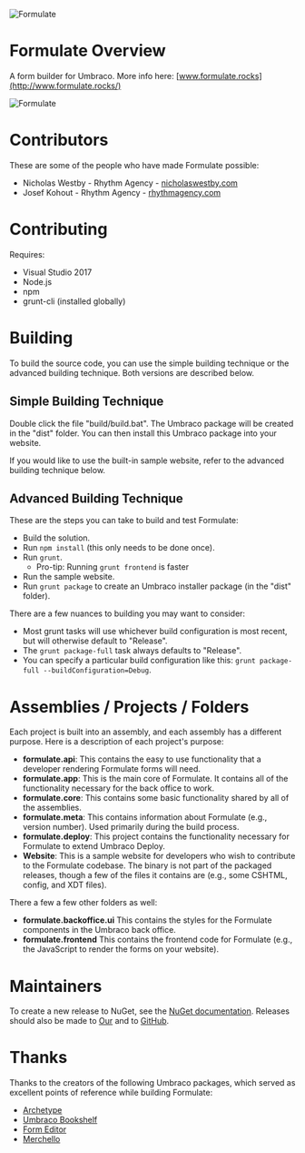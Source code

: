![Formulate](assets/images/formulate-icon-zoomed-out.png?raw=true "Formulate")

# Formulate Overview

A form builder for Umbraco. More info here: [www.formulate.rocks](http://www.formulate.rocks/)

![Formulate](assets/images/formulate.png?raw=true "Formulate")

# Contributors

These are some of the people who have made Formulate possible:

* Nicholas Westby - Rhythm Agency - [nicholaswestby.com](http://www.nicholaswestby.com/)
* Josef Kohout - Rhythm Agency - [rhythmagency.com](http://rhythmagency.com/leadership?idoeverything=Josef.Kohout)

# Contributing

Requires:

* Visual Studio 2017
* Node.js
* npm
* grunt-cli (installed globally)

# Building

To build the source code, you can use the simple building technique or the advanced building technique. Both versions are described below.

## Simple Building Technique

Double click the file "build/build.bat". The Umbraco package will be created in the "dist" folder. You can then install this Umbraco package into your website.

If you would like to use the built-in sample website, refer to the advanced building technique below.

## Advanced Building Technique

These are the steps you can take to build and test Formulate:

* Build the solution.
* Run `npm install` (this only needs to be done once).
* Run `grunt`.
  * Pro-tip: Running `grunt frontend` is faster
* Run the sample website.
* Run `grunt package` to create an Umbraco installer package (in the "dist" folder).

There are a few nuances to building you may want to consider:

* Most grunt tasks will use whichever build configuration is most recent, but will otherwise default to "Release".
* The `grunt package-full` task always defaults to "Release".
* You can specify a particular build configuration like this: `grunt package-full --buildConfiguration=Debug`.

# Assemblies / Projects / Folders

Each project is built into an assembly, and each assembly has a different purpose. Here is a description of each project's purpose:

* **formulate.api**: This contains the easy to use functionality that a developer rendering Formulate forms will need.
* **formulate.app**: This is the main core of Formulate. It contains all of the functionality necessary for the back office to work.
* **formulate.core**: This contains some basic functionality shared by all of the assemblies.
* **formulate.meta**: This contains information about Formulate (e.g., version number). Used primarily during the build process.
* **formulate.deploy**: This project contains the functionality necessary for Formulate to extend Umbraco Deploy.
* **Website**: This is a sample website for developers who wish to contribute to the Formulate codebase. The binary is not part of the packaged releases, though a few of the files it contains are (e.g., some CSHTML, config, and XDT files).

There a few a few other folders as well:

* **formulate.backoffice.ui** This contains the styles for the Formulate components in the Umbraco back office.
* **formulate.frontend** This contains the frontend code for Formulate (e.g., the JavaScript to render the forms on your website).

# Maintainers

To create a new release to NuGet, see the [NuGet documentation](docs/nuget.md).
Releases should also be made to [Our](https://our.umbraco.org/projects/backoffice-extensions/formulate/) and to [GitHub](https://github.com/rhythmagency/formulate/releases).

# Thanks

Thanks to the creators of the following Umbraco packages, which served as excellent points of reference while building Formulate:

* [Archetype](https://github.com/imulus/Archetype)
* [Umbraco Bookshelf](https://github.com/kgiszewski/UmbracoBookshelf)
* [Form Editor](https://github.com/kjac/FormEditor)
* [Merchello](https://github.com/Merchello/Merchello)